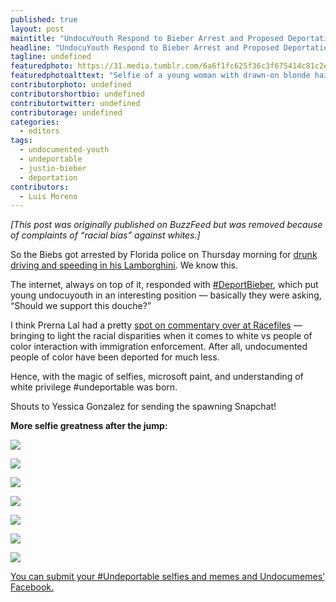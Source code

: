 ```yaml
---
published: true
layout: post
maintitle: "UndocuYouth Respond to Bieber Arrest and Proposed Deportation with #Undeportable Selfies - {Young}ist"
headline: "UndocuYouth Respond to Bieber Arrest and Proposed Deportation with #Undeportable Selfies"
tagline: undefined
featuredphoto: https://31.media.tumblr.com/6a6f1fc625f36c3f675414c81c2efd0f/tumblr_inline_n02n68aNC11rkj9dw.jpg
featuredphotoalttext: "Selfie of a young woman with drawn-on blonde hair and blue eyes and the caption 'undeportable'"
contributorphoto: undefined
contributorshortbio: undefined
contributortwitter: undefined
contributorage: undefined
categories: 
  - editors
tags: 
  - undocumented-youth
  - undeportable
  - justin-bieber
  - deportation
contributors: 
  - Luis Moreno
---
```

*[This post was originally published on BuzzFeed but was removed because of complaints of “racial bias” against whites.]*

So the Biebs got arrested by Florida police on Thursday morning for [drunk driving and speeding in his Lamborghini](http://www.buzzfeed.com/kimberleydadds/justin-bieber-arrested-for-dui-and-drag-racing-in-miami?bffb). We know this.

The internet, always on top of it, responded with [#DeportBieber](https://twitter.com/search?q=deportbieber), which put young undocuyouth in an interesting position — basically they were asking, “Should we support this douche?”

I think Prerna Lal had a pretty [spot on commentary over at Racefiles](http://www.racefiles.com/2014/01/23/how-justin-bieber-got-deported/) — bringing to light the racial disparities when it comes to white vs people of color interaction with immigration enforcement. After all, undocumented people of color have been deported for much less.

Hence, with the magic of selfies, microsoft paint, and understanding of white privilege #undeportable was born.

Shouts to Yessica Gonzalez for sending the spawning Snapchat!

**More selfie greatness after the jump:**

![](https://31.media.tumblr.com/a57226e61d31b610a4617bab7847d72d/tumblr_inline_n02n973kBB1rkj9dw.jpg)

![](https://31.media.tumblr.com/6ebfe555e93f931a78519d6c932acafb/tumblr_inline_n02n9pEonF1rkj9dw.jpg)

![](https://31.media.tumblr.com/009162be6e85cdaf6d5102ae1f886434/tumblr_inline_n02na6xoo11rkj9dw.jpg)

![](https://31.media.tumblr.com/65dd78e0951f921a2c947fabeee7893e/tumblr_inline_n02namw2bm1rkj9dw.jpg)

![](https://31.media.tumblr.com/9427d83c280686be0a247f9aa4da45a2/tumblr_inline_n02nb5IqUv1rkj9dw.jpg)

![](https://31.media.tumblr.com/74d16edcc0a7f7cf243fcc0b4a3d2462/tumblr_inline_n02nbnO9wl1rkj9dw.jpg)

![](https://31.media.tumblr.com/8dce0c1f78fcae1241c62af4925e8a14/tumblr_inline_n02nc8Y8An1rkj9dw.jpg)

[You can submit your #Undeportable selfies and memes and Undocumemes’ Facebook.](https://www.facebook.com/UndocuMemes)